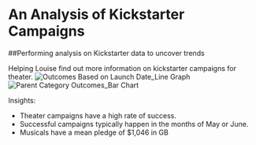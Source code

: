 # An Analysis of Kickstarter Campaigns
##Performing analysis on Kickstarter data to uncover trends

Helping Louise find out more information on kickstarter campaigns for theater. 
![Outcomes Based on Launch Date_Line Graph](https://user-images.githubusercontent.com/113721712/204170849-fe48123f-5b01-4e18-9e8f-ed8e9a9640ca.png)
![Parent Category Outcomes_Bar Chart](https://user-images.githubusercontent.com/113721712/204170857-66c6ce74-0b06-4298-9fbf-5fd142cee567.png)


Insights:
- Theater campaigns have a high rate of success. 
- Successful campaigns typically happen in the months of May or June. 
- Musicals have a mean pledge of $1,046 in GB
